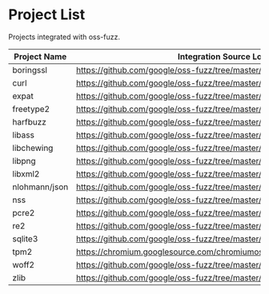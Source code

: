 # Project List

Projects integrated with oss-fuzz.

| Project Name | Integration Source Location |
| ------------ | --------------- |
| boringssl | https://github.com/google/oss-fuzz/tree/master/boringssl |
| curl | https://github.com/google/oss-fuzz/tree/master/curl |
| expat | https://github.com/google/oss-fuzz/tree/master/expat |
| freetype2 | https://github.com/google/oss-fuzz/tree/master/freetype2 |
| harfbuzz | https://github.com/google/oss-fuzz/tree/master/harfbuzz |
| libass | https://github.com/google/oss-fuzz/tree/master/libass |
| libchewing | https://github.com/google/oss-fuzz/tree/master/libchewing |
| libpng | https://github.com/google/oss-fuzz/tree/master/libpng |
| libxml2 | https://github.com/google/oss-fuzz/tree/master/libxml2 |
| nlohmann/json | https://github.com/google/oss-fuzz/tree/master/json |
| nss | https://github.com/google/oss-fuzz/tree/master/nss |
| pcre2 | https://github.com/google/oss-fuzz/tree/master/pcre2 |
| re2 | https://github.com/google/oss-fuzz/tree/master/re2 |
| sqlite3 | https://github.com/google/oss-fuzz/tree/master/sqlite3 | 
| tpm2 | https://chromium.googlesource.com/chromiumos/third_party/tpm2/+/master/fuzz/ |
| woff2 | https://github.com/google/oss-fuzz/tree/master/woff2 |
| zlib | https://github.com/google/oss-fuzz/tree/master/zlib |
